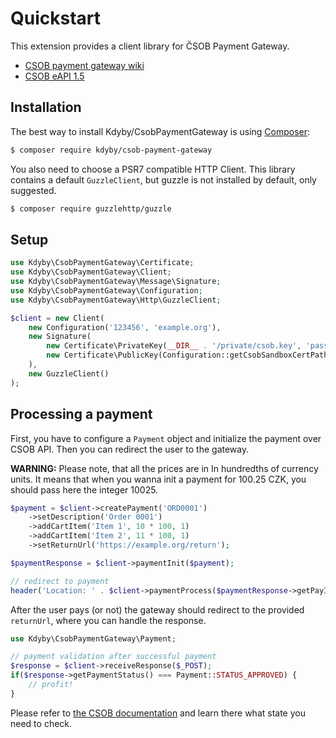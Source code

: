 Quickstart
==========

This extension provides a client library for ČSOB Payment Gateway.

- [CSOB payment gateway wiki](https://github.com/csob/paymentgateway/wiki)
- [CSOB eAPI 1.5](https://github.com/csob/paymentgateway/wiki/eAPI-1.5)


Installation
-----------

The best way to install Kdyby/CsobPaymentGateway is using [Composer](http://getcomposer.org/):

```sh
$ composer require kdyby/csob-payment-gateway
```

You also need to choose a PSR7 compatible HTTP Client.
This library contains a default `GuzzleClient`, but guzzle is not installed by default, only suggested.

```sh
$ composer require guzzlehttp/guzzle
```


Setup
-----

```php
use Kdyby\CsobPaymentGateway\Certificate;
use Kdyby\CsobPaymentGateway\Client;
use Kdyby\CsobPaymentGateway\Message\Signature;
use Kdyby\CsobPaymentGateway\Configuration;
use Kdyby\CsobPaymentGateway\Http\GuzzleClient;

$client = new Client(
    new Configuration('123456', 'example.org'),
    new Signature(
        new Certificate\PrivateKey(__DIR__ . '/private/csob.key', 'password'),
        new Certificate\PublicKey(Configuration::getCsobSandboxCertPath())
    ),
    new GuzzleClient()
);
```


Processing a payment
--------------------

First, you have to configure a `Payment` object and initialize the payment over CSOB API.
Then you can redirect the user to the gateway.

**WARNING:** Please note, that all the prices are in In hundredths of currency units.
It means that when you wanna init a payment for 100.25 CZK, you should pass here the integer 10025.


```php
$payment = $client->createPayment('ORD0001')
    ->setDescription('Order 0001')
    ->addCartItem('Item 1', 10 * 100, 1)
    ->addCartItem('Item 2', 11 * 100, 1)
    ->setReturnUrl('https://example.org/return');

$paymentResponse = $client->paymentInit($payment);

// redirect to payment
header('Location: ' . $client->paymentProcess($paymentResponse->getPayId())->getUrl());
```

After the user pays (or not) the gateway should redirect to the provided `returnUrl`, where you can handle the response.

```php
use Kdyby\CsobPaymentGateway\Payment;

// payment validation after successful payment
$response = $client->receiveResponse($_POST);
if($response->getPaymentStatus() === Payment::STATUS_APPROVED) {
    // profit!
}
```

Please refer to [the CSOB documentation](https://github.com/csob/paymentgateway/wiki/eAPI-1.5#return-url---n%C3%A1vrat-do-e-shopu-) and learn there what state you need to check.
